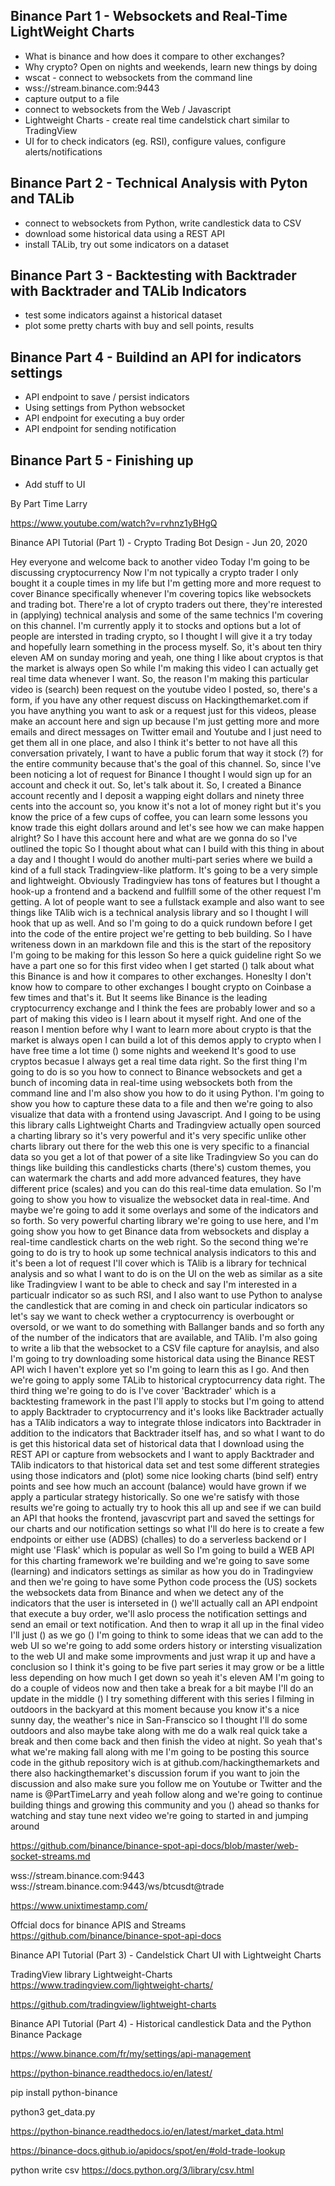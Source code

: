 ## Binance Part 1 - Websockets and Real-Time LightWeight Charts

* What is binance and how does it compare to other exchanges?
* Why crypto? Open on nights and weekends, learn new things by doing
* wscat - connect to websockets from the command line 
* wss://stream.binance.com:9443
* capture output to a file
* connect to websockets from the Web / Javascript 
* Lightweight Charts - create real time candelstick chart similar to TradingView
* UI for to check indicators (eg. RSI), configure values, configure alerts/notifications

## Binance Part 2 - Technical Analysis with Pyton and TALib

* connect to websockets from Python, write candlestick data to CSV
* download some historical data using a REST API
* install TALib, try out some indicators on a dataset

## Binance Part 3 - Backtesting with Backtrader with Backtrader and TALib Indicators

* test some indicators against a historical dataset
* plot some pretty charts with buy and sell points, results

## Binance Part 4 - Buildind an API for indicators settings

* API endpoint to save / persist indicators
* Using settings from Python websocket
* API endpoint for executing a buy order 
* API endpoint for sending notification 

## Binance Part 5 - Finishing up

* Add stuff to UI



By
Part Time Larry






https://www.youtube.com/watch?v=rvhnz1yBHgQ

Binance API Tutorial (Part 1) - Crypto Trading Bot Design - Jun 20, 2020

Hey everyone and welcome back to another video 
Today I'm going to be discussing cryptocurrency 
Now I'm not typically a crypto trader I only bought it a couple times in my life but 
I'm getting more and more request to cover Binance specifically whenever I'm covering topics like websockets and trading bot. There're a lot of crypto traders out there, they're interested
in (applying) technical analysis and some of the same technics I'm covering on this channel.
I'm currently apply it to stocks and options but a lot of people are intersted in trading crypto, so I thought I will give it a try today and hopefully learn something in the process myself. So, it's about ten thiry eleven AM on sunday moring and yeah, one thing I like about cryptos is that the market is always open So while I'm making this video I can actually get real time data whenever I want. So, the reason I'm making this particular video is (search) been request on the youtube video I posted, so, there's a form, if you have any other request discuss on Hackingthemarket.com if you have anything you want to ask or a request just for this videos, please make an account here and sign up because I'm just getting more and more emails and direct messages on Twitter email and Youtube and I just need to get them all in one place, and also I think it's better to not have all this conversation privately, I want to have a public forum that way it stock (?) for the entire community because that's the goal of this channel. So, since I've been noticing a lot of request for Binance I thought I would sign up for an account and check it out. So, let's talk about it. So, I created a Binance account recently and I deposit a wapping eight dollars and ninety three cents into the account so, you know it's not a lot of money right but it's you know the price of a few cups of coffee, you can learn some lessons you know trade this eight dollars around and let's see how we can make happen alright?
So I have this account here and what are we gonna do so I've outlined the topic So I thought about what can I build with this thing in about a day and I thought I would do another multi-part series where we build a kind of a full stack Tradingview-like platform. It's going to be a very simple and lightweight. Obviously Tradingview has tons of features but I thought a hook-up a frontend and a backend and fullfill some of the other request I'm getting. A lot of people want to see a fullstack example and also want to see things like TAlib wich is a technical analysis library and so I thought I will hook that up as well. And so I'm going to do a quick rundown before I get into the code of the entire project we're getting to beb building. So I have writeness down in an markdown file and this is the start of the repository I'm going to be making for this lesson So here a quick guideline right So we have a part one so for this first video when I get started () talk about what this Binance is and how it compares to other exchanges. Honeslty I don't know how to compare to other exchanges I bought crypto on Coinbase a few times and that's it. But It seems like Binance is the leading cryptocurrency exchange and I think the fees are probably lower and so a part of making this video is I learn about it myself right. And one of the reason I mention before why I want to learn more about crypto is that the market is always open I can build a lot of this demos apply to crypto when I have free time a lot time () some nights and weekend It's good to use cryptos becasue I always get a real time data right. So the first thing I'm going to do is so you how to connect to Binance websockets and get a bunch of incoming data in real-time using websockets both from the command line and I'm also show you how to do it using Python. I'm going to show you how to capture these data to a file and then we're going to also visualize that data with a frontend using Javascript. And I going to be using this library calls Lightweight Charts and Tradingview actually open sourced a charting library so it's very powerful and it's very specific unlike other charts library out there for the web this one is very specific to a financial data so you get a lot of that power of a site like Tradingview So you can do things like building this candlesticks charts (there's) custom themes, you can watermark the charts and add more advanced features, they have different price (scales) and you can do this real-time data emulation. So I'm going to show you how to visualize the websocket data in real-time. And maybe we're going to add it some overlays and some of the indicators and so forth. So very powerful charting library we're going to use here, and I'm going show you how to get Binance data from websockets and display a real-time candlestick charts on the web right. So the second thing we're going to do is try to hook up some technical analysis indicators to this and it's been a lot of request I'll cover which is TAlib is a library for technical analysis and so what I want to do is on the UI on the web as similar as a site like Tradingview I want to be able to check and say I'm interested in a particualr indicator so as such RSI, and I also want to use Python to analyse the candlestick that are coming in and check oin particular indicators so let's say we want to check wether a cryptocurrency is overbought or oversold, or we want to do something with Ballanger bands and so forth any of the number of the indicators that are available, and TAlib. I'm also going to write a lib that the websocket to a CSV file capture for anaylsis, and also I'm going to try downloading some historical data using the Binance REST API wich I haven't explore yet so I'm going to learn this as I go. And then we're going to apply some TALib to historical cryptocurrency data right.
The third thing we're going to do is I've cover 'Backtrader' which is a backtesting framework in the past I'll apply to stocks but I'm going to attend to apply Backtrader to cryptocurrency and it's looks like Backtrader actually has a TAlib indicators a way to integrate thlose indicators into Backtrader in addition to the indicators that Backtrader itself has, and so what I want to do is get this historical data set of historical data that I download using the REST API or capture from websockets and I want to apply Backtrader and TAlib indicators to that historical data set and test some different strategies using those indicators and (plot) some nice looking charts (bind self) entry points and see how much an account (balance) would have grown if we apply a particular strategy  historically. So one we're satisfy with those results we're going to actually try to hook this all up and see if we can build an API that hooks the frontend, javascvript part and saved the settings for our charts and our notification settings so what I'll do here is to create a few endpoints or either use (ADBS) (challes) to do a serverless backend or I might use 'Flask' which is popular as well So I'm going to build a WEB API for this charting framework we're building and we're going to save some (learning) and indicators settings as similar as how you do in Tradingview and then we're going to have some Python code process the (US) sockets the websockets data from Binance and when we detect any of the indicators that the user is interseted in () we'll actually call an API endpoint that execute a buy order, we'll aslo process the notification settings and send an email or text notification.
And then to wrap it all up in the final video I'll just () as we go () I'm going to think to some ideas that we can add to the web UI so we're going to add some orders history or intersting visualization to the web UI and make some improvments and just wrap it up and have a conclusion so I think it's going to be five part series it may grow or be a little less depending on how much I get down so yeah it's eleven AM I'm going to do a couple of videos now and then take a break for a bit maybe I'll do an update in the middle () I try something different with this series I filming in outdoors in the backyard at this moment because you know it's a nice sunny day, the weather's nice in San-Franscico so I thought I'll do some outdoors and also maybe take along with me do a walk real quick take a break and then come back and then finish the video at night. So yeah that's what we're making fall along with me I'm going to be posting this source code in the github repository wich is at github.com/hackingthemarkets and there also hackingthemarket's discussion forum if you want to join the discussion and also make sure you follow me on Youtube or Twitter and the name is @PartTimeLarry and yeah follow along and we're going to continue building things and growing this community and you () ahead so thanks for watching and stay tune next video we're going to started in and jumping around 

https://github.com/binance/binance-spot-api-docs/blob/master/web-socket-streams.md

wss://stream.binance.com:9443
wss://stream.binance.com:9443/ws/btcusdt@trade

https://www.unixtimestamp.com/

Offcial docs for binance APIS and Streams
https://github.com/binance/binance-spot-api-docs 



Binance API Tutorial (Part 3) - Candelstick Chart UI with Lightweight Charts

TradingView library Lightweight-Charts
https://www.tradingview.com/lightweight-charts/

https://github.com/tradingview/lightweight-charts



Binance API Tutorial (Part  4) - Historical candlestick Data and the Python Binance Package

https://www.binance.com/fr/my/settings/api-management

https://python-binance.readthedocs.io/en/latest/

pip install python-binance

python3 get_data.py

https://python-binance.readthedocs.io/en/latest/market_data.html

https://binance-docs.github.io/apidocs/spot/en/#old-trade-lookup

python write csv 
https://docs.python.org/3/library/csv.html







